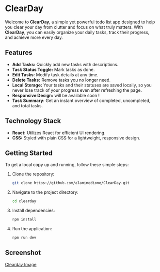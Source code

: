 # ClearDay

Welcome to **ClearDay**, a simple yet powerful todo list app designed to help you clear your day from clutter and focus on what truly matters. With **ClearDay**, you can easily organize your daily tasks, track their progress, and achieve more every day.

## Features

- **Add Tasks:** Quickly add new tasks with descriptions.
- **Task Status Toggle:** Mark tasks as done.
- **Edit Tasks:** Modify task details at any time.
- **Delete Tasks:** Remove tasks you no longer need.
- **Local Storage:** Your tasks and their statuses are saved locally, so you never lose track of your progress even after refreshing the page.
- **Responsive Design:** will be available soon ! 
- **Task Summary:** Get an instant overview of completed, uncompleted, and total tasks.

## Technology Stack

- **React:** Utilizes React for efficient UI rendering.
- **CSS:** Styled with plain CSS for a lightweight, responsive design.

## Getting Started

To get a local copy up and running, follow these simple steps:

1. Clone the repository:
   ```bash
   git clone https://github.com/alaminedione/ClearDay.git
   ```
2. Navigate to the project directory:
   ```bash
   cd clearday
   ```
3. Install dependencies:
   ```bash
   npm install
   ```
4. Run the application:
   ```bash
   npm run dev
   ```
## Screenshot
[Clearday Image](https://github.com/alaminedione/ClearDay/edit/main/screenschot)

